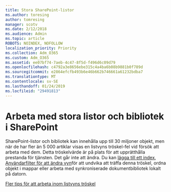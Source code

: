 ```yaml
---
title: Stora SharePoint-listor
ms.author: toresing
author: tomresing
manager: scotv
ms.date: 2/12/2018
ms.audience: Admin
ms.topic: article
ROBOTS: NOINDEX, NOFOLLOW
localization_priority: Priority
ms.collection: Adm_O365
ms.custom: Adm_O365
ms.assetid: ee07bf74-7aeb-4c47-8f5d-f496d6c09d79
ms.openlocfilehash: c4792a3e8656ebe315c4a4ba6b08b9881b0f789d
ms.sourcegitcommit: e2864efcfb493b6e46b662b746661a61232bdba7
ms.translationtype: MT
ms.contentlocale: sv-SE
ms.lasthandoff: 01/24/2019
ms.locfileid: "29491813"
---
```

# <a name="work-with-large-lists-and-libraries-in-sharepoint"></a>Arbeta med stora listor och bibliotek i SharePoint

SharePoint-listor och bibliotek kan innehålla upp till 30 miljoner objekt, men när de har fler än 5 000 artiklar visas en listvyns tröskel-fel vid försök att arbeta med dem. Detta tröskelvärde är på plats för att upprätthålla prestanda för tjänsten. Det går inte att ändra. Du kan [lägga till ett index](https://go.microsoft.com/fwlink/?linkid=867784), [Användarfilter för att ändra vyn](https://go.microsoft.com/fwlink/?linkid=867786)för att undvika att träffa denna tröskel, ordna objekt i mappar eller arbeta med synkroniserade dokumentbibliotek lokalt på datorn. 
  
[Fler tips för att arbeta inom listvyns tröskel](https://go.microsoft.com/fwlink/?linkid=867787)
  


